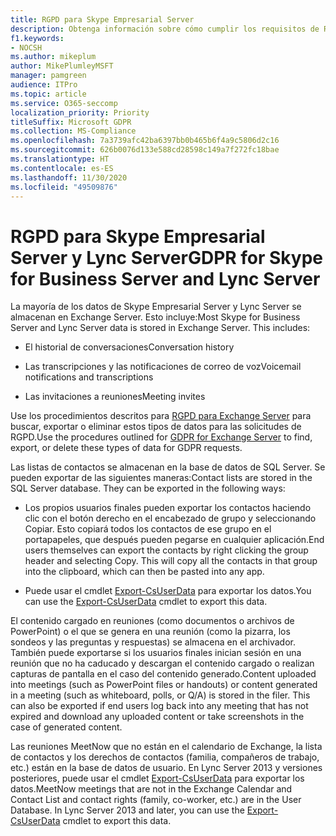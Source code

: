 ```yaml
---
title: RGPD para Skype Empresarial Server
description: Obtenga información sobre cómo cumplir los requisitos de RGPD en Skype Empresarial Server local y Lync Server.
f1.keywords:
- NOCSH
ms.author: mikeplum
author: MikePlumleyMSFT
manager: pamgreen
audience: ITPro
ms.topic: article
ms.service: O365-seccomp
localization_priority: Priority
titleSuffix: Microsoft GDPR
ms.collection: MS-Compliance
ms.openlocfilehash: 7a3739afc42ba6397bb0b465b6f4a9c5806d2c16
ms.sourcegitcommit: 626b0076d133e588cd28598c149a7f272fc18bae
ms.translationtype: HT
ms.contentlocale: es-ES
ms.lasthandoff: 11/30/2020
ms.locfileid: "49509876"
---
```

# <a name="gdpr-for-skype-for-business-server-and-lync-server"></a><span data-ttu-id="7a3c0-103">RGPD para Skype Empresarial Server y Lync Server</span><span class="sxs-lookup"><span data-stu-id="7a3c0-103">GDPR for Skype for Business Server and Lync Server</span></span>

<span data-ttu-id="7a3c0-p101">La mayoría de los datos de Skype Empresarial Server y Lync Server se almacenan en Exchange Server. Esto incluye:</span><span class="sxs-lookup"><span data-stu-id="7a3c0-p101">Most Skype for Business Server and Lync Server data is stored in Exchange Server. This includes:</span></span>

-   <span data-ttu-id="7a3c0-106">El historial de conversaciones</span><span class="sxs-lookup"><span data-stu-id="7a3c0-106">Conversation history</span></span>

-   <span data-ttu-id="7a3c0-107">Las transcripciones y las notificaciones de correo de voz</span><span class="sxs-lookup"><span data-stu-id="7a3c0-107">Voicemail notifications and transcriptions</span></span>

-   <span data-ttu-id="7a3c0-108">Las invitaciones a reuniones</span><span class="sxs-lookup"><span data-stu-id="7a3c0-108">Meeting invites</span></span>

<span data-ttu-id="7a3c0-109">Use los procedimientos descritos para [RGPD para Exchange Server](gdpr-for-exchange-server.md) para buscar, exportar o eliminar estos tipos de datos para las solicitudes de RGPD.</span><span class="sxs-lookup"><span data-stu-id="7a3c0-109">Use the procedures outlined for [GDPR for Exchange Server](gdpr-for-exchange-server.md) to find, export, or delete these types of data for GDPR requests.</span></span>

<span data-ttu-id="7a3c0-p102">Las listas de contactos se almacenan en la base de datos de SQL Server. Se pueden exportar de las siguientes maneras:</span><span class="sxs-lookup"><span data-stu-id="7a3c0-p102">Contact lists are stored in the SQL Server database. They can be exported in the following ways:</span></span>

-   <span data-ttu-id="7a3c0-p103">Los propios usuarios finales pueden exportar los contactos haciendo clic con el botón derecho en el encabezado de grupo y seleccionando Copiar. Esto copiará todos los contactos de ese grupo en el portapapeles, que después pueden pegarse en cualquier aplicación.</span><span class="sxs-lookup"><span data-stu-id="7a3c0-p103">End users themselves can export the contacts by right clicking the group header and selecting Copy. This will copy all the contacts in that group into the clipboard, which can then be pasted into any app.</span></span>

-   <span data-ttu-id="7a3c0-114">Puede usar el cmdlet [Export-CsUserData](https://docs.microsoft.com/powershell/module/skype/export-csuserdata) para exportar los datos.</span><span class="sxs-lookup"><span data-stu-id="7a3c0-114">You can use the [Export-CsUserData](https://docs.microsoft.com/powershell/module/skype/export-csuserdata) cmdlet to export this data.</span></span>

<span data-ttu-id="7a3c0-p104">El contenido cargado en reuniones (como documentos o archivos de PowerPoint) o el que se genera en una reunión (como la pizarra, los sondeos y las preguntas y respuestas) se almacena en el archivador. También puede exportarse si los usuarios finales inician sesión en una reunión que no ha caducado y descargan el contenido cargado o realizan capturas de pantalla en el caso del contenido generado.</span><span class="sxs-lookup"><span data-stu-id="7a3c0-p104">Content uploaded into meetings (such as PowerPoint files or handouts) or content generated in a meeting (such as whiteboard, polls, or Q/A) is stored in the filer. This can also be exported if end users log back into any meeting that has not expired and download any uploaded content or take screenshots in the case of generated content.</span></span>

<span data-ttu-id="7a3c0-p105">Las reuniones MeetNow que no están en el calendario de Exchange, la lista de contactos y los derechos de contactos (familia, compañeros de trabajo, etc.) están en la base de datos de usuario. En Lync Server 2013 y versiones posteriores, puede usar el cmdlet [Export-CsUserData](https://docs.microsoft.com/powershell/module/skype/export-csuserdata) para exportar los datos.</span><span class="sxs-lookup"><span data-stu-id="7a3c0-p105">MeetNow meetings that are not in the Exchange Calendar and Contact List and contact rights (family, co-worker, etc.) are in the User Database. In Lync Server 2013 and later, you can use the [Export-CsUserData](https://docs.microsoft.com/powershell/module/skype/export-csuserdata) cmdlet to export this data.</span></span>
